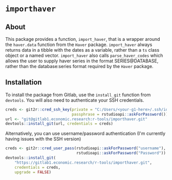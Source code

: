 # `importhaver`

## About

This package provides a function, `import_haver`, that is a wrapper around the
`haver.data` function from the `Haver` package. `import_haver` always returns 
data in a tibble with the dates as a variable, rather than a `ts` class object 
or a named vector. `import_haver` also calls `parse_haver_codes` which allows 
the user to supply haver series in the format SERIES@DATABASE, rather than the 
database:series format required by the `Haver` package.

## Installation

To install the package from Gitlab, use the `install_git` function from 
`devtools`. You will also need to authenticate your SSH credentials.

```r
creds <- git2r::cred_ssh_key(private = "C:/Users/<your-g1-here>/.ssh/id_rsa", 
                             passphrase = rstudioapi::askForPassword())
url <- "git@gitlab1.economic.research:r-tools/importhaver.git"
devtools::install_git(url, credentials = creds)
```

Alternatively, you can use username/password authentication (I'm currently
having issues with the SSH version)

```r
creds <- git2r::cred_user_pass(rstudioapi::askForPassword("username"),
                               rstudioapi::askForPassword("Password"))
devtools::install_git(
    "https://gitlab1.economic.research/r-tools/importhaver.git",
    credentials = creds,
    upgrade = FALSE)
```